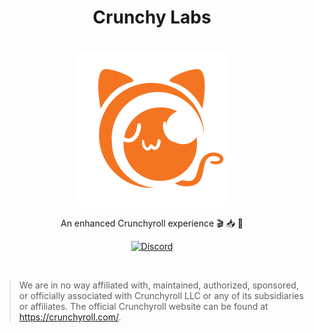 <h1 align="center">Crunchy Labs</h1>

<p align="center">
  <br>
    <img src="https://github.com/crunchy-labs/.github/raw/main/assets/crunchy-labs.png" alt="Logo" width=250px>
  <br>
</p>

<p align="center">An enhanced Crunchyroll experience 🎬 📥 🍣</p>

<p align="center">
  <a href="https://discord.gg/PXGPGpQxgk">
    <img src="https://img.shields.io/discord/994882878125121596?label=&logo=discord&logoColor=ffffff&color=7289DA&labelColor=7289DA&style=for-the-badge" alt="Discord">
  </a>
</p>

<br>

> We are in no way affiliated with, maintained, authorized, sponsored, or officially associated with Crunchyroll LLC or any of its subsidiaries or affiliates. The official Crunchyroll website can be found at https://crunchyroll.com/.

